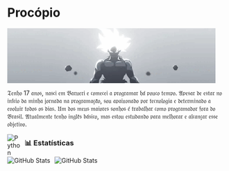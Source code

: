 # Procópio 

<!--
**vitorprocopio75/vitorprocopio75** is a ✨ _special_ ✨ repository because its `README.md` (this file) appears on your GitHub profile. -->



<img
    align="center"
    src="goku.gif"
/>



𝔗𝔢𝔫𝔥𝔬 17 𝔞𝔫𝔬𝔰, 𝔫𝔞𝔰𝔠𝔦 𝔢𝔪 𝔅𝔞𝔯𝔲𝔢𝔯𝔦 𝔢 𝔠𝔬𝔪𝔢𝔠𝔢𝔦 𝔞 𝔭𝔯𝔬𝔤𝔯𝔞𝔪𝔞𝔯 𝔥𝔞́ 𝔭𝔬𝔲𝔠𝔬 𝔱𝔢𝔪𝔭𝔬. 𝔄𝔭𝔢𝔰𝔞𝔯 𝔡𝔢 𝔢𝔰𝔱𝔞𝔯 𝔫𝔬 𝔦𝔫𝔦́𝔠𝔦𝔬 𝔡𝔞 𝔪𝔦𝔫𝔥𝔞 𝔧𝔬𝔯𝔫𝔞𝔡𝔞 𝔫𝔞 𝔭𝔯𝔬𝔤𝔯𝔞𝔪𝔞𝔠̧𝔞̃𝔬, 𝔰𝔬𝔲 𝔞𝔭𝔞𝔦𝔵𝔬𝔫𝔞𝔡𝔬 𝔭𝔬𝔯 𝔱𝔢𝔠𝔫𝔬𝔩𝔬𝔤𝔦𝔞 𝔢 𝔡𝔢𝔱𝔢𝔯𝔪𝔦𝔫𝔞𝔡𝔬 𝔞 𝔢𝔳𝔬𝔩𝔲𝔦𝔯 𝔱𝔬𝔡𝔬𝔰 𝔬𝔰 𝔡𝔦𝔞𝔰. 𝔘𝔪 𝔡𝔬𝔰 𝔪𝔢𝔲𝔰 𝔪𝔞𝔦𝔬𝔯𝔢𝔰 𝔰𝔬𝔫𝔥𝔬𝔰 𝔢́ 𝔱𝔯𝔞𝔟𝔞𝔩𝔥𝔞𝔯 𝔠𝔬𝔪𝔬 𝔭𝔯𝔬𝔤𝔯𝔞𝔪𝔞𝔡𝔬𝔯 𝔣𝔬𝔯𝔞 𝔡𝔬 𝔅𝔯𝔞𝔰𝔦𝔩. 𝔄𝔱𝔲𝔞𝔩𝔪𝔢𝔫𝔱𝔢 𝔱𝔢𝔫𝔥𝔬 𝔦𝔫𝔤𝔩𝔢̂𝔰 𝔟𝔞́𝔰𝔦𝔠𝔬, 𝔪𝔞𝔰 𝔢𝔰𝔱𝔬𝔲 𝔢𝔰𝔱𝔲𝔡𝔞𝔫𝔡𝔬 𝔭𝔞𝔯𝔞 𝔪𝔢𝔩𝔥𝔬𝔯𝔞𝔯 𝔢 𝔞𝔩𝔠𝔞𝔫𝔠̧𝔞𝔯 𝔢𝔰𝔰𝔢 𝔬𝔟𝔧𝔢𝔱𝔦𝔳𝔬.


<img
    align="left"
    alt="Python"
    title="Python"
    width="30px"
    style="padding-right: 10px;"
    src="https://cdn.jsdelivr.net/gh/devicons/devicon@latest/icons/python/python-original.svg"
/>



  ### 📊 Estatísticas

<p>
  <img
    align="left"
    alt="GitHub Stats"
    height="200"
    style="padding-right: 10px;"
    src="https://github-readme-stats.vercel.app/api?username=vitorprocopio75&show_icons=true&theme=tokyonight&include_all_commits=true&locale=pt-br"
  />

<img
      align="left"
      alt="GitHub Stats"
      height="200"
      src="https://github-readme-stats.vercel.app/api/top-langs/?username=vitorprocopio75&theme=tokyonight&layout=compact&custom_title=Tecnologias&langs_count=9"
  />

</p>

